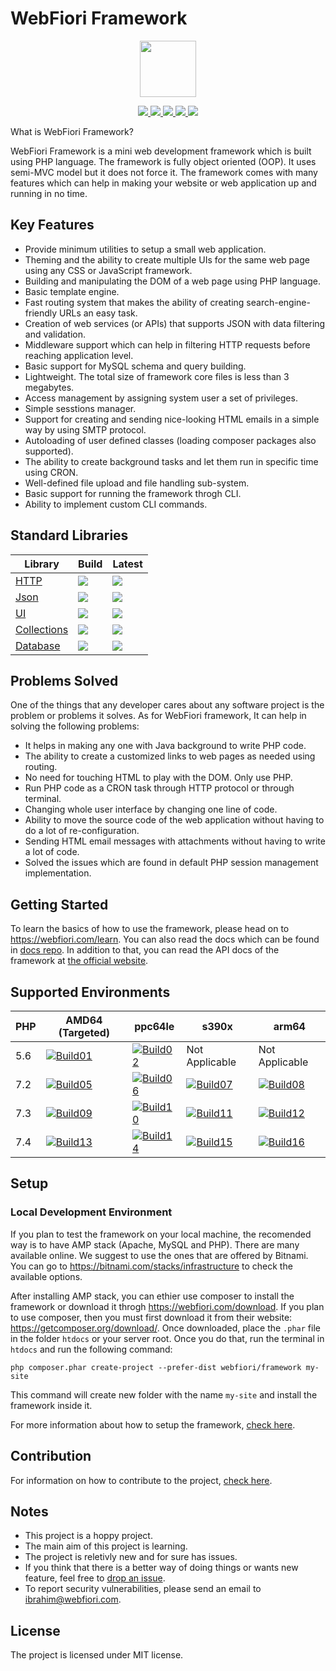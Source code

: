 # WebFiori Framework

<p align="center">
<img width="90px" hight="90px" src="https://webfiori.com/assets/images/favicon.png">
</p>

<p align="center">
  <a href="https://travis-ci.com/github/WebFiori/framework">
    <img src="https://travis-ci.com/WebFiori/framework.svg?branch=master">
  </a>
  <a href="https://codecov.io/gh/WebFiori/framework">
    <img src="https://codecov.io/gh/WebFiori/framework/branch/master/graph/badge.svg" />
  </a>
  <a href="https://sonarcloud.io/dashboard?id=WebFiori_framework">
      <img src="https://sonarcloud.io/api/project_badges/measure?project=WebFiori_framework&metric=alert_status" />
  </a>
  <a href="https://github.com/WebFiori/framework/releases">
      <img src="https://img.shields.io/github/release/WebFiori/framework.svg?label=latest" />
  </a>
  <a href="https://packagist.org/packages/webfiori/framework">
      <img src="https://img.shields.io/packagist/dt/webfiori/framework?color=light-green">
  </a>
</p>

What is WebFiori Framework?

WebFiori Framework is a mini web development framework which is built using PHP language. The framework is fully object oriented (OOP). It uses semi-MVC model but it does not force it. The framework comes with many features which can help in making your website or web application up and running in no time.

## Key Features

* Provide minimum utilities to setup a small web application.
* Theming and the ability to create multiple UIs for the same web page using any CSS or JavaScript framework.
* Building and manipulating the DOM of a web page using PHP language.
* Basic template engine.
* Fast routing system that makes the ability of creating search-engine-friendly URLs an easy task.
* Creation of web services (or APIs) that supports JSON with data filtering and validation.
* Middleware support which can help in filtering HTTP requests before reaching application level.
* Basic support for MySQL schema and query building.
* Lightweight. The total size of framework core files is less than 3 megabytes.
* Access management by assigning system user a set of privileges.
* Simple sesstions manager.
* Support for creating and sending nice-looking HTML emails in a simple way by using SMTP protocol.
* Autoloading of user defined classes (loading composer packages also supported).
* The ability to create background tasks and let them run in specific time using CRON.
* Well-defined file upload and file handling sub-system.
* Basic support for running the framework throgh CLI.
* Ability to implement custom CLI commands.

## Standard Libraries

| Library | Build | Latest |
|----|----|----|
| [HTTP](https://github.com/WebFiori/http) | <a href="https://github.com/WebFiori/http/actions"><img src="https://github.com/WebFiori/http/workflows/Build%20PHP%207,8/badge.svg?branch=master"></a> | <a href="https://github.com/WebFiori/http/releases"><img src="https://img.shields.io/github/release/WebFiori/restEasy.svg" /></a> |
| [Json](https://github.com/WebFiori/json) | <a href="https://travis-ci.com/github/WebFiori/json"><img src="https://travis-ci.com/WebFiori/json.svg?branch=master"></a> | <a href="https://github.com/WebFiori/json/releases"><img src="https://img.shields.io/github/release/WebFiori/json.svg" /></a> |
| [UI](https://github.com/WebFiori/ui) | <a href="https://travis-ci.com/github/WebFiori/ui"><img src="https://travis-ci.com/WebFiori/ui.svg?branch=master"></a> | <a href="https://github.com/WebFiori/ui/releases"><img src="https://img.shields.io/github/release/WebFiori/ui.svg" /></a> |
| [Collections](https://github.com/WebFiori/collections) | <a href="https://travis-ci.com/github/WebFiori/collections"><img src="https://travis-ci.com/WebFiori/collections.svg?branch=master"></a> | <a href="https://github.com/WebFiori/collections/releases"><img src="https://img.shields.io/github/release/WebFiori/collections.svg" /></a> |
| [Database](https://github.com/WebFiori/database) | <a href="https://travis-ci.com/github/WebFiori/database"><img src="https://travis-ci.com/WebFiori/database.svg?branch=main"></a> | <a href="https://github.com/WebFiori/database/releases"><img src="https://img.shields.io/github/release/WebFiori/database.svg" /></a> |

## Problems Solved

One of the things that any developer cares about any software project is the problem or problems it solves. As for WebFiori framework, It can help in solving the following problems:
* It helps in making any one with Java background to write PHP code.
* The ability to create a customized links to web pages as needed using routing.
* No need for touching HTML to play with the DOM. Only use PHP.
* Run PHP code as a CRON task through HTTP protocol or through terminal.
* Changing whole user interface by changing one line of code.
* Ability to move the source code of the web application without having to do a lot of re-configuration.
* Sending HTML email messages with attachments without having to write a lot of code.
* Solved the issues which are found in default PHP session management implementation.

## Getting Started 

To learn the basics of how to use the framework, please head on to https://webfiori.com/learn. You can also read the docs which can be found in [docs repo](https://github.com/usernane/wf-docs). In addition to that, you can read the API docs of the framework at [the official website](https://webfiori.com/docs).

## Supported Environments 
| PHP | AMD64 (Targeted)     | ppc64le              | s390x                | arm64                |
| --- | -------------------- | -------------------- | -------------------- | -------------------- |
| 5.6 | [![Build01][01]][0]  | [![Build02][05]][0]  | Not Applicable       | Not Applicable       |
| 7.2 | [![Build05][02]][0]  | [![Build06][06]][0]  | [![Build07][09]][0]  | [![Build08][12]][0]  |
| 7.3 | [![Build09][03]][0]  | [![Build10][07]][0]  | [![Build11][10]][0]  | [![Build12][13]][0]  |
| 7.4 | [![Build13][04]][0]  | [![Build14][08]][0]  | [![Build15][11]][0]  | [![Build16][14]][0]  |

[0]: https://travis-ci.org/usernane/webfiori
[01]: https://travis-matrix-badges.herokuapp.com/repos/webfiori/framework/branches/master/1?use_travis_com=true
[02]: https://travis-matrix-badges.herokuapp.com/repos/webfiori/framework/branches/master/2?use_travis_com=true
[03]: https://travis-matrix-badges.herokuapp.com/repos/webfiori/framework/branches/master/3?use_travis_com=true
[04]: https://travis-matrix-badges.herokuapp.com/repos/webfiori/framework/branches/master/4?use_travis_com=true
[05]: https://travis-matrix-badges.herokuapp.com/repos/webfiori/framework/branches/master/5?use_travis_com=true
[06]: https://travis-matrix-badges.herokuapp.com/repos/webfiori/framework/branches/master/6?use_travis_com=true
[07]: https://travis-matrix-badges.herokuapp.com/repos/webfiori/framework/branches/master/7?use_travis_com=true
[08]: https://travis-matrix-badges.herokuapp.com/repos/webfiori/framework/branches/master/8?use_travis_com=true
[09]: https://travis-matrix-badges.herokuapp.com/repos/webfiori/framework/branches/master/9?use_travis_com=true
[10]: https://travis-matrix-badges.herokuapp.com/repos/webfiori/framework/branches/master/10?use_travis_com=true
[11]: https://travis-matrix-badges.herokuapp.com/repos/webfiori/framework/branches/master/11?use_travis_com=true
[12]: https://travis-matrix-badges.herokuapp.com/repos/webfiori/framework/branches/master/12?use_travis_com=true
[13]: https://travis-matrix-badges.herokuapp.com/repos/webfiori/framework/branches/master/13?use_travis_com=true
[14]: https://travis-matrix-badges.herokuapp.com/repos/webfiori/framework/branches/master/14?use_travis_com=true


## Setup

### Local Development Environment

If you plan to test the framework on your local machine, the recomended way is to have AMP stack (Apache, MySQL and PHP). There are many available online. We suggest to use the ones that are offered by Bitnami. You can go to https://bitnami.com/stacks/infrastructure to check  the available options.

After installing AMP stack, you can ethier use composer to install the framework or download it throgh https://webfiori.com/download. If you plan to use composer, then you must first download it from their website: https://getcomposer.org/download/. Once downloaded, place the `.phar` file in the folder `htdocs` or your server root. Once you do that, run the terminal in `htdocs` and run the following command: 

```
php composer.phar create-project --prefer-dist webfiori/framework my-site
```
This command will create new folder with the name `my-site` and install the framework inside it. 

For more information about how to setup the framework, [check here](https://webfiori.com/learn/installation).


## Contribution

For information on how to contribute to the project, [check here](https://webfiori.com/contribute).

## Notes
* This project is a hoppy project. 
* The main aim of this project is learning.
* The project is reletivly new and for sure has issues.
* If you think that there is a better way of doing things or wants new feature, feel free to [drop an issue](https://github.com/WebFiori/framework/issues/new).
* To report security vulnerabilities, please send an email to [ibrahim@webfiori.com](mailto:ibrahim@webfiori.com).

## License

The project is licensed under MIT license.
